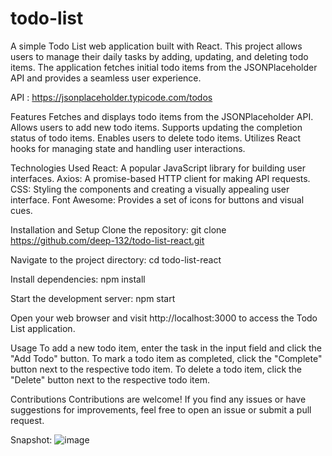 # todo-list
A simple Todo List web application built with React. This project allows users to manage their daily tasks by adding, updating, and deleting todo items. The application fetches initial todo items from the JSONPlaceholder API and provides a seamless user experience.

API : https://jsonplaceholder.typicode.com/todos

Features
Fetches and displays todo items from the JSONPlaceholder API.
Allows users to add new todo items.
Supports updating the completion status of todo items.
Enables users to delete todo items.
Utilizes React hooks for managing state and handling user interactions.

Technologies Used
React: A popular JavaScript library for building user interfaces.
Axios: A promise-based HTTP client for making API requests.
CSS: Styling the components and creating a visually appealing user interface.
Font Awesome: Provides a set of icons for buttons and visual cues.

Installation and Setup
Clone the repository:
git clone https://github.com/deep-132/todo-list-react.git

Navigate to the project directory:
cd todo-list-react

Install dependencies:
npm install

Start the development server:
npm start

Open your web browser and visit http://localhost:3000 to access the Todo List application.

Usage
To add a new todo item, enter the task in the input field and click the "Add Todo" button.
To mark a todo item as completed, click the "Complete" button next to the respective todo item.
To delete a todo item, click the "Delete" button next to the respective todo item.

Contributions
Contributions are welcome! If you find any issues or have suggestions for improvements, feel free to open an issue or submit a pull request.

Snapshot: 
![image](https://github.com/deep-132/todo-list/assets/86047138/7dd9fb6a-3194-4006-889d-abf511ecdcee)

